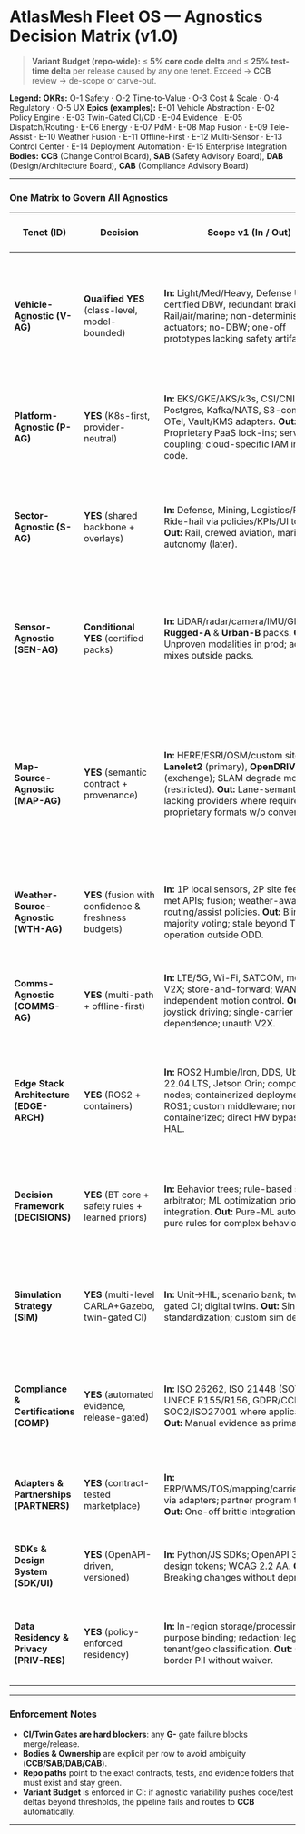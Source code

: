 
# AtlasMesh Fleet OS — Agnostics Decision Matrix (v1.0)

> **Variant Budget (repo-wide):** ≤ **5% core code delta** and ≤ **25% test-time delta** per release caused by any one tenet. Exceed → **CCB** review → de-scope or carve-out.

**Legend:**
**OKRs:** O-1 Safety · O-2 Time-to-Value · O-3 Cost & Scale · O-4 Regulatory · O-5 UX
**Epics (examples):** E-01 Vehicle Abstraction · E-02 Policy Engine · E-03 Twin-Gated CI/CD · E-04 Evidence · E-05 Dispatch/Routing · E-06 Energy · E-07 PdM · E-08 Map Fusion · E-09 Tele-Assist · E-10 Weather Fusion · E-11 Offline-First · E-12 Multi-Sensor · E-13 Control Center · E-14 Deployment Automation · E-15 Enterprise Integration
**Bodies:** **CCB** (Change Control Board), **SAB** (Safety Advisory Board), **DAB** (Design/Architecture Board), **CAB** (Compliance Advisory Board)

---

### One Matrix to Govern All Agnostics

| Tenet (ID)                              | Decision                                             | Scope v1 (In / Out)                                                                                                                                                                                                     | Guardrails (hard rules)                                                                                                                                    | KPIs / SLOs                                                                                                                                                                                            | Evidence / Validation                                                                                                          | Risks → Mitigations                                                                                                                         | Change Control (Body)                                                                       | Kill-Switch                                                                                                               | Expansion Criteria                                                                            | OKR → Epics                  | Gates & Repo Paths                                                                                                                                                      |
| --------------------------------------- | ---------------------------------------------------- | ----------------------------------------------------------------------------------------------------------------------------------------------------------------------------------------------------------------------- | ---------------------------------------------------------------------------------------------------------------------------------------------------------- | ------------------------------------------------------------------------------------------------------------------------------------------------------------------------------------------------------ | ------------------------------------------------------------------------------------------------------------------------------ | ------------------------------------------------------------------------------------------------------------------------------------------- | ------------------------------------------------------------------------------------------- | ------------------------------------------------------------------------------------------------------------------------- | --------------------------------------------------------------------------------------------- | ---------------------------- | ----------------------------------------------------------------------------------------------------------------------------------------------------------------------- |
| **Vehicle-Agnostic (V-AG)**             | **Qualified YES** (class-level, model-bounded)       | **In:** Light/Med/Heavy, Defense UGV; certified DBW, redundant braking. **Out:** Rail/air/marine; non-deterministic actuators; no-DBW; one-off prototypes lacking safety artifacts.                                     | Per-model **Vehicle Profile**; controller/planner params are config-only; **Safety Bundle** (HARA/FMEA deltas, stop certs, HiL traces); **no core forks**. | Availability ≥ **99.0%** across ≥3 classes; assist ≤ **2/1,000 km**; stop distance ±**5%** spec; telemetry gap < **0.5%/24h**.                                                                         | HiL per profile; closed-course brake/stability; PR sim gates w/ dynamics surrogates; on-road shadow; artifacts on release tag. | Dynamics mismatch → profile conformance tests. DBW faults → watchdog + degraded modes. Supply variance → profile templates + adapter tests. | New model/profile → **CCB+SAB** with Safety Bundle; deprecations ≥ **2 releases** notice.   | ≥ **2** profile-gap criticals/2 qtrs or > **25%** schedule slip due to variance → pause new profiles; revert Tier-A only. | 2 releases meet KPIs + **TCO ↓ ≥15%** vs single-vehicle baseline → add one model/class.       | O-1/O-2/O-3 → E-01/E-03/E-11 | **G-V-01** Twin gate pass; **G-V-02** Profile conformance CI. Paths: `/configs/vehicles/*`, `/edge/vehicle-agent/*`, `/sim/scenario-bank/vehicle/*`                     |
| **Platform-Agnostic (P-AG)**            | **YES** (K8s-first, provider-neutral)                | **In:** EKS/GKE/AKS/k3s, CSI/CNI, Postgres, Kafka/NATS, S3-compatible, OTel, Vault/KMS adapters. **Out:** Proprietary PaaS lock-ins; serverless coupling; cloud-specific IAM in app code.                               | Single deploy interface (Helm/Kustomize/Terraform); infra conformance tests; SBOM signing; no provider conditionals in app logic.                          | Green CI on cloud+on-prem; cold start ≤ **60m**; P99 RPC budget held across providers.                                                                                                                 | Multi-provider CI jobs; load SLO attestations; IaC drift logs.                                                                 | Feature gaps → adapter + graceful degrade. Cost creep → FinOps dashboards. Ops sprawl → runbooks per provider.                              | New provider → **DAB+CCB** after conformance pass; 2-release deprecation window.            | Provider causes SLO breach or **TCO +>25%** → downgrade to Tier-B.                                                        | 2 clients live with SLOs met → Tier-A.                                                        | O-2/O-3 → E-14/E-15          | **G-P-01** Conformance suite; **G-P-02** SBOM/Provenance. Paths: `/deploy/terraform`, `/deploy/helm`, `/security/sbom`, `/ci/pipelines`                                 |
| **Sector-Agnostic (S-AG)**              | **YES** (shared backbone + overlays)                 | **In:** Defense, Mining, Logistics/Ports, Ride-hail via policies/KPIs/UI tokens. **Out:** Rail, crewed aviation, maritime autonomy (later).                                                                             | **Policy engine** gates; jurisdiction packs; design tokens; evidence mappers; sector workspace modes.                                                      | ≥ **90%** code shared; sector UI ≤ **5%**; SLAs met in **≥2** sectors per release.                                                                                                                     | Sector acceptance scenarios; policy unit tests; evidence mapped to sector frameworks.                                          | UX confusion → sector modes. Compliance drift → policy versioning + audits.                                                                 | New sector overlay → **DAB+CAB** via overlay RFC + **12** critical scenarios.               | Overlay causes > **10%** SLO regression in other sectors for 2 releases → freeze overlay.                                 | Pilot KPIs + zero criticals → Tier-A.                                                         | O-1/O-4/O-5 → E-02/E-13      | **G-S-01** Sector scenario pack; **G-S-02** Policy contract tests. Paths: `/rules/policy/*`, `/configs/sectors/*`, `/ui/design-system`                                  |
| **Sensor-Agnostic (SEN-AG)**            | **Conditional YES** (certified packs)                | **In:** LiDAR/radar/camera/IMU/GNSS; **Rugged-A** & **Urban-B** packs. **Out:** Unproven modalities in prod; ad-hoc mixes outside packs.                                                                                | Sensor HAL; time-sync daemon; calibration SOP; pack-bound perception models; latency/throughput budgets; **fail-silent** policy.                           | Perception p95 ≤ **60ms** (pack); precision/recall ≥ pack target; false-stop ≤ **1/2,000 km**; hot **pack swap** w/o app change.                                                                       | Pack datasets; confusion matrices; night/fog/dust suites; golden replays.                                                      | Vendor EOL → second source; calibration drift → scheduled recal + drift sentry.                                                             | New pack → **DAB+SAB** with model card, SOPs, KPI pass.                                     | ≥ **2** perception-attributable criticals/qtr → freeze pack.                                                              | 3 months KPI adherence across 2 sites → promote.                                              | O-1/O-3 → E-12               | **G-N-01** Pack KPI CI; **G-N-02** Calibration evidence. Paths: `/adapters/sensors/*`, `/ml/models/perception/*`, `/data/quality/drift`                                 |
| **Map-Source-Agnostic (MAP-AG)**        | **YES** (semantic contract + provenance)             | **In:** HERE/ESRI/OSM/custom site maps; **Lanelet2** (primary), **OpenDRIVE** (exchange); SLAM degrade mode (restricted). **Out:** Lane-semantics-lacking providers where required; proprietary formats w/o converters. | Map Data Contract; provenance signatures; conflict resolver (HITL escalation); versioned RoadGraph per trip; format validation.                            | Route correctness ≥ **99.x%** golden corridors; ETA median on target; conflict **MTTR ≤24h** (site) / **≤48h** (city); validation pass ≥ **99.5%**; conversion fidelity ≥ **99.9%** critical features. | Provider contract tests; route replay after updates; provenance in trip; format validation reports.                            | Staleness → credibility overrides; semantic gaps → augmentation layers; format mismatch → validated conversion utils.                       | New provider/format → **DAB+CAB** after contract+trial corridor pass.                       | Repeated breaches or fidelity < **99.5%** → disable provider/format.                                                      | < **0.1%** regressions over 6 months → lift restrictions; 3+ stable sources → promote format. | O-2/O-3/O-4 → E-08/E-05      | **G-M-01** Contract tests; **G-M-02** Route replay. Paths: `/services/map-service`, `/services/routing`, `/tools/map-{converter,validator}/*`, `/configs/map/formats/*` |
| **Weather-Source-Agnostic (WTH-AG)**    | **YES** (fusion with confidence & freshness budgets) | **In:** 1P local sensors, 2P site feeds, 3P met APIs; fusion; weather-aware routing/assist policies. **Out:** Blind majority voting; stale beyond TTL; operation outside ODD.                                           | Confidence model; freshness timeouts; fallback ladders; policy thresholds per sector; override with audit.                                                 | Weather incidents trend **↓ QoQ**; fusion availability ≥ **99.5%**; hindsight net-utility positive.                                                                                                    | Backtests vs ground truth; post-incident attribution; fusion model card.                                                       | Noisy sensors → robust stats/outlier filters; feed outages → cached nowcasts + redundancy.                                                  | New provider → **DAB+CAB** after 30-day shadow + calibration report.                        | Fusion negative utility 2 releases → pin to most credible feed.                                                           | 2 seasons with KPI gains → expand coverage.                                                   | O-1/O-3 → E-10/E-05          | **G-W-01** Fusion validation; **G-W-02** Freshness SLO. Paths: `/services/weather-fusion`, `/rules/policy`, `/services/routing`                                         |
| **Comms-Agnostic (COMMS-AG)**           | **YES** (multi-path + offline-first)                 | **In:** LTE/5G, Wi-Fi, SATCOM, mesh, V2X; store-and-forward; WAN-independent motion control. **Out:** WAN joystick driving; single-carrier dependence; unauth V2X.                                                      | Policy budgets (latency/jitter/cost); mTLS; V2X PKI + misbehavior detection; graceful degradation (assist→hints).                                          | Assist RTT p50 **<30s**, p95 **<90s**; handover ≥ **99%**; offline continuity ≥ **45m**; evidence upload **T+2h**.                                                                                     | Handover drills; failover chaos tests; upload completion logs.                                                                 | Coverage gaps → SATCOM/mesh fallback; cost spikes → policy cost caps; security → strict cert rotation/IDS.                                  | New carrier/mesh tech → **DAB+SAB** after field trials + security review.                   | Persistent RTT p95 breach or outages > SLA → disable costly path + re-tune.                                               | 3-month stability + cost within budget → broaden rollout.                                     | O-1/O-2/O-3 → E-11/E-09      | **G-C-01** Failover drills; **G-C-02** Assist RTT monitor. Paths: `/edge/vehicle-agent`, `/services/gateway-vehicle`, `/services/alerts-incident`                       |
| **Edge Stack Architecture (EDGE-ARCH)** | **YES** (ROS2 + containers)                          | **In:** ROS2 Humble/Iron, DDS, Ubuntu 22.04 LTS, Jetson Orin; componentized nodes; containerized deployment. **Out:** ROS1; custom middleware; non-containerized; direct HW bypassing HAL.                              | Real-time budgets; component isolation; message versioning; resource caps; safety verification for critical nodes.                                         | Control loop p95 ≤ **50ms**; CPU peak ≤ **70%** (avg ≤50%); mem leak **0**; node restart ≥ **99.9%**; boot ≤ **60s**.                                                                                  | Perf profiling; resource monitoring; fault injection; throughput tests; boot timing.                                           | Perf overhead → optimization; deps → containerization; version skew → pinning.                                                              | ROS2 upgrade/new node types → **DAB+SAB** after full test.                                  | Critical perf/safety targets missed; ROS2 support degrades → rollback/pin.                                                | Targets consistent across 3 vehicle types → expand features.                                  | O-1/O-2 → E-01/E-03/E-11     | **G-E-01** Edge perf CI; **G-E-02** Safety node verification. Paths: `/edge/ros2-core`, `/edge/vehicle-agent`, `/edge/diag-agent`, `/edge/cloud-bridge`                 |
| **Decision Framework (DECISIONS)**      | **YES** (BT core + safety rules + learned priors)    | **In:** Behavior trees; rule-based safety arbitrator; ML optimization priors; policy integration. **Out:** Pure-ML autonomy; pure rules for complex behaviors.                                                          | Deterministic critical paths; safety override; explainability; bounded ML outputs; perf budget adherence.                                                  | Decision p95 ≤ **40ms**; **0** safety violations; ≥ **15%** decision-quality lift vs baseline; resource ≤ **30%**; 100% explainable.                                                                   | Decision logs; visualizations; sim benchmarks; explainability reports; adaptation metrics.                                     | Complexity → visualization/docs; perf → optimize; integration → strict interfaces; validation → automation.                                 | New behaviors/ML updates/safety changes → **SAB+DAB** with formal verification pack.        | Safety arbitration failure or repeated p95 overruns → freeze changes.                                                     | Quality targets met + stable field performance → add behaviors.                               | O-1/O-3 → E-05/E-12          | **G-D-01** Decision latency CI; **G-D-02** Safety arbitrator proofs. Paths: `/edge/vehicle-agent/modules/decision/*`                                                    |
| **Simulation Strategy (SIM)**           | **YES** (multi-level CARLA+Gazebo, twin-gated CI)    | **In:** Unit→HIL; scenario bank; twin-gated CI; digital twins. **Out:** Single-sim standardization; custom sim dev.                                                                                                     | Scenario coverage %, fidelity standards, reproducibility, sim-to-real correlation checks.                                                                  | Coverage ≥ **95%**; sim-to-real ≥ **90%**; CI ≤ **4h**; detection ≥ **85%**; exec success ≥ **99.5%**; ≥ **2×** real-time in CI.                                                                       | Coverage analysis; correlation studies; pipeline metrics; RCA; logs; perf metrics.                                             | Sim gap → conservative margins + field tests; infra cost → optimization; maintenance → modular design.                                      | New simulator/models → **DAB+SAB** with validation suite.                                   | Correlation gap or CI time budget blown persistently → scope reduction.                                                   | Fidelity & detection targets met over 2 releases → widen bank.                                | O-1/O-2 → E-03/E-36          | **G-T-01** Twin gates; **G-T-02** Coverage reports. Paths: `/sim/{carla,gazebo}/`, `/sim/scenario-bank`, `/sim/ci-gates`                                                |
| **Compliance & Certifications (COMP)**  | **YES** (automated evidence, release-gated)          | **In:** ISO 26262, ISO 21448 (SOTIF), UNECE R155/R156, GDPR/CCPA; SOC2/ISO27001 where applicable. **Out:** Manual evidence as primary.                                                                                  | Evidence bundles per release; immutable audit logs; attested OTA; privacy purpose-binding; legal-hold controls.                                            | **100%** evidence completeness (gate); **0** audit gaps; OTA integrity 100%; DPIA coverage for PII flows.                                                                                              | Evidence index; audit trail integrity checks; OTA attestation; DPIA artifacts.                                                 | Evidence toil → CI automation; gaps → release block; jurisdiction variance → policy packs.                                                  | Standards scope or control changes → **CAB** sign-off; release blocks on gaps.              | Any audit gap or OTA integrity fail → immediate block/rollback.                                                           | Two clean audits + repeatable evidence over 2 releases → extend scope.                        | O-4/O-1 → E-04/E-29          | **G-CPL-01** Evidence completeness; **G-CPL-02** Audit integrity. Paths: `/compliance/*`, `/audit/*`, `/security/ota/*`, `/rules/privacy/*`                             |
| **Adapters & Partnerships (PARTNERS)**  | **YES** (contract-tested marketplace)                | **In:** ERP/WMS/TOS/mapping/carriers/OEMs via adapters; partner program tiers. **Out:** One-off brittle integrations.                                                                                                   | Adapter contracts; rate-limit/backoff; partner SLAs mirrored; versioned connectors.                                                                        | **100%** adapter contract tests; partner SLOs met; mean integration time ≤ **4 wks**.                                                                                                                  | Golden recordings; sandbox cert; error budget per adapter.                                                                     | API churn → contract test CI; vendor lock-in → multi-source strategy.                                                                       | New adapter → **DAB+CCB** after contract suite pass; partner tiering via **Partner Board**. | > **1%** error budget breach 2 releases → downgrade/replace partner.                                                      | 2+ customers using adapter with SLOs → Tier-A.                                                | O-2/O-3 → E-15/E-38          | **G-A-01** Contract test pass; **G-A-02** Error budget monitor. Paths: `/adapters/*`, `/partners/*`, `/ci/contract-tests`                                               |
| **SDKs & Design System (SDK/UI)**       | **YES** (OpenAPI-driven, versioned)                  | **In:** Python/JS SDKs; OpenAPI 3.x; design tokens; WCAG 2.2 AA. **Out:** Breaking changes without deprecation.                                                                                                         | 2 major versions supported; 6-month deprecations; a11y blocking gate; locale/i18n/RTL.                                                                     | API doc currency **100%** within 1 release; SUS ≥ **80**; TtFA ≤ **10 min**.                                                                                                                           | Doc pipeline checks; a11y audits; SDK conformance tests; usability studies.                                                    | Doc drift → auto-gen + gate; a11y regressions → CI axe; UX overload → progressive disclosure.                                               | API/UI breaking changes → **DAB** approval + deprecation plan.                              | Doc currency <100% or a11y fail → release block.                                                                          | 3 releases with clean gates → widen SDK surface.                                              | O-5/O-2 → E-13/E-72          | **G-U-01** API doc currency; **G-U-02** WCAG gate. Paths: `/openapi/*`, `/sdk/*`, `/ui/design-system`                                                                   |
| **Data Residency & Privacy (PRIV-RES)** | **YES** (policy-enforced residency)                  | **In:** In-region storage/processing for PII; purpose binding; redaction; legal holds; tenant/geo classification. **Out:** Cross-border PII without waiver.                                                             | Residency engine in pipeline; ABAC/RBAC; immutable logs; dual-approval exports; biometric flagged as Sensitive.                                            | **0** cross-border PII without waiver; **100%** purpose-binding on exports.                                                                                                                            | Residency assertions; export logs; DPIA/records of processing.                                                                 | Misconfig → policy checks; over-retention → automated purges; legal risk → DPO review.                                                      | Policy changes/jurisdiction updates → **CAB** review; runtime policy enforced.              | Any cross-border PII without waiver → immediate block & incident.                                                         | 2 quarters clean + customer audits passed → broaden automation.                               | O-4 → E-33                   | **G-PR-01** Residency checks; **G-PR-02** Export approval logs. Paths: `/data/policies/*`, `/privacy/*`, `/pipeline/*`                                                  |

---

### Enforcement Notes

* **CI/Twin Gates are hard blockers**: any **G-** gate failure blocks merge/release.
* **Bodies & Ownership** are explicit per row to avoid ambiguity (**CCB/SAB/DAB/CAB**).
* **Repo paths** point to the exact contracts, tests, and evidence folders that must exist and stay green.
* **Variant Budget** is enforced in CI: if agnostic variability pushes code/test deltas beyond thresholds, the pipeline fails and routes to **CCB** automatically.

---